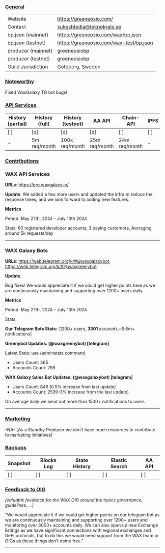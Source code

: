 ### <ins>General</ins>

|  |  |
| --- | --- |
| Website | https://greeneosio.com/ |
| Contact | sukeshtedla@teknokrats.se |
| bp.json (mainnet) | https://greeneosio.com/wax/bp.json |
| bp.json (testnet) | https://greeneosio.com/wax-test/bp.json |
| producer (mainnet) | greeneosiobp |
| producer (testnet) | greeneosiobp |
| Guild Jurisdiction | Göteborg, Sweden |

### <ins>Noteworthy</ins>
Fixed WaxGalaxy TG bot bugs!


### <ins>API Services</ins>

| History (partial) | History (full) | History (testnet) | AA API | Chain-API  | IPFS |
|--------|--------|--------|--------|--------|--------|
| [ ] | [x] | [x] | [x] | [ ] | [ ] |  [] |
| - | 5m req/month | 100k req/month | 25m req/month | 24m req/month | - |

### <ins>Contributions</ins>

### WAX API Services

**URLs**: https://pro.waxgalaxy.io/

**Update**: 
We added a few more users and updated the infra to reduce the response times, and we look forward to adding new features.

**Metrics**

Period: May 27th, 2024 - July 13th 2024

Stats: 60 registered developer accounts, 3 paying customers, Averaging around 5k requests/day

---

### WAX Galaxy Bots

**URLs**: https://web.telegram.org/k/#@waxgalaxybot, https://web.telegram.org/k/#@waxgreenybot

**Update**: 

Bug fixes! We would appreciate it if we could get higher points here as we are continuously maintaining and supporting over 1200+ users daily.

**Metrics**

Period: May 27th, 2024 - July 13th 2024

Stats: 

**Our Telegram Bots Stats:** [1200+ users, **3301** accounts,~5.6m+ notifications]

**Greenybot Updates: (@waxgreenybot) [telegram]**

Latest Stats: use /adminstats command
- Users Count: 365      
- Accounts Count: 798    

**WAX Galaxy Sales Bot Updates: (@waxgalaxybot) [telegram]**

- Users Count: 849 (0.5% increase from last update) 
- Accounts Count: 2539 (1% increase from the last update) 

On average daily we send out more than 1500+ notifications to users.


---


### <ins>Marketing</ins>

-NA- [As a Standby Producer we don't have much resources to contribute to marketing initiatives]

### <ins>Backups </ins>

| Snapshot | Blocks Log | State History | Elastic Search | AA API |
|--------|--------|--------|--------|--------|
| [ ] | [ ] | [ ] | [ ] | [ ] |


### <ins>Feedback to OIG</ins>
*[valuable feedback for the WAX OIG around the topics governance, guidelines, ...]*


"We would appreciate it if we could get higher points on our telegram bot as we are continuously maintaining and supporting over 1200+ users and monitoring over 3000+ accounts daily. We can also open up new Exchange listings as we have significant connections with regional exchanges and DeFi protocols, but to do this we would need support from the WAX team or OIGs as these things don't come free."

----

